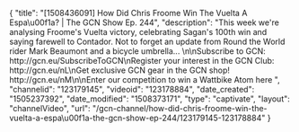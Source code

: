 {
    "title": "[1508436091] How Did Chris Froome Win The Vuelta A Espa\u00f1a? | The GCN Show Ep. 244",
    "description": "This week we're analysing Froome's Vuelta victory, celebrating Sagan's 100th win and saying farewell to Contador. Not to forget an update from Round the World rider Mark Beaumont and a bicycle umbrella... \n\nSubscribe to GCN: http:\/\/gcn.eu\/SubscribeToGCN\nRegister your interest in the GCN Club: http:\/\/gcn.eu\/nL\nGet exclusive GCN gear in the GCN shop! http:\/\/gcn.eu\/nM\n\nEnter our competition to win a Wattbike Atom here ",
    "channelid": "123179145",
    "videoid": "123178884",
    "date_created": "1505237392",
    "date_modified": "1508373171",
    "type": "captivate",
    "layout": "channelVideo",
    "url": "\/gcn-channel\/how-did-chris-froome-win-the-vuelta-a-espa\u00f1a-the-gcn-show-ep-244\/123179145-123178884"
}